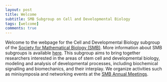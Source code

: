 ```yaml
---
layout: post
title: Welcome
subtitle: SMB Subgroup on Cell and Developmental Biology
tags: [welcome]
comments: true
---
```


Welcome to the webpage for the Cell and Developmental Biology subgroup of the [Society for Mathematical Biology (SMB)](https://www.smb.org/). 
More information about SMB subgroups is available [here](https://www.smb.org/subgroups/). This subgroup aims to bring together researchers interested in the areas of stem cell and developmental biology, modeling and analysis of developmental processes, including biochemical signalling and biomechanics, and their interplay. 
We organize activities such as minisymposia and networking events at the [SMB Annual Meetings](https://www.smb.org/past-annual-meetings/).
